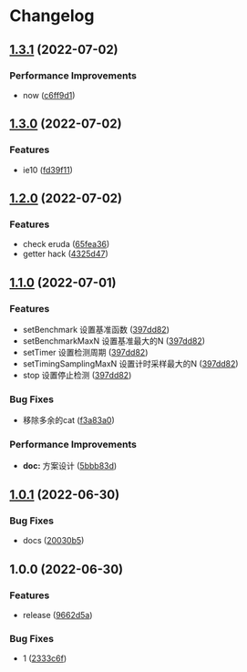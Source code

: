 # Changelog

## [1.3.1](https://github.com/MHuiG/devtools-detecter/compare/v1.3.0...v1.3.1) (2022-07-02)


### Performance Improvements

* now ([c6ff9d1](https://github.com/MHuiG/devtools-detecter/commit/c6ff9d1cd6abbea10afffe17cddb94f1f21afd24))

## [1.3.0](https://github.com/MHuiG/devtools-detecter/compare/v1.2.0...v1.3.0) (2022-07-02)


### Features

* ie10 ([fd39f11](https://github.com/MHuiG/devtools-detecter/commit/fd39f114b7d326f899f0592194805163384e8fac))

## [1.2.0](https://github.com/MHuiG/devtools-detecter/compare/v1.1.0...v1.2.0) (2022-07-02)


### Features

* check eruda ([65fea36](https://github.com/MHuiG/devtools-detecter/commit/65fea366c40b4d773074c831adaa86e3c4ca86c9))
* getter hack ([4325d47](https://github.com/MHuiG/devtools-detecter/commit/4325d477d8fe1adc7b8af9820413e8550e14b547))

## [1.1.0](https://github.com/MHuiG/devtools-detecter/compare/v1.0.1...v1.1.0) (2022-07-01)


### Features

* setBenchmark 设置基准函数 ([397dd82](https://github.com/MHuiG/devtools-detecter/commit/397dd8215821230d54185e20ef0691113bf226cf))
* setBenchmarkMaxN 设置基准最大的N ([397dd82](https://github.com/MHuiG/devtools-detecter/commit/397dd8215821230d54185e20ef0691113bf226cf))
* setTimer 设置检测周期 ([397dd82](https://github.com/MHuiG/devtools-detecter/commit/397dd8215821230d54185e20ef0691113bf226cf))
* setTimingSamplingMaxN 设置计时采样最大的N ([397dd82](https://github.com/MHuiG/devtools-detecter/commit/397dd8215821230d54185e20ef0691113bf226cf))
* stop 设置停止检测 ([397dd82](https://github.com/MHuiG/devtools-detecter/commit/397dd8215821230d54185e20ef0691113bf226cf))


### Bug Fixes

* 移除多余的cat ([f3a83a0](https://github.com/MHuiG/devtools-detecter/commit/f3a83a0659d48ff1184f47df09f5595fbc03eed5))


### Performance Improvements

* **doc:** 方案设计 ([5bbb83d](https://github.com/MHuiG/devtools-detecter/commit/5bbb83d1eb00e9f82628e6b11db6782782cea454))

## [1.0.1](https://github.com/MHuiG/devtools-detecter/compare/v1.0.0...v1.0.1) (2022-06-30)


### Bug Fixes

* docs ([20030b5](https://github.com/MHuiG/devtools-detecter/commit/20030b52f0b63deaba92539478b2bde8eff2a0cf))

## 1.0.0 (2022-06-30)


### Features

* release ([9662d5a](https://github.com/MHuiG/devtools-detecter/commit/9662d5a095017f926837f0dbaf13dd3a9703bbd2))


### Bug Fixes

* 1 ([2333c6f](https://github.com/MHuiG/devtools-detecter/commit/2333c6fee0395459c49daf96164d0640e5de811e))
